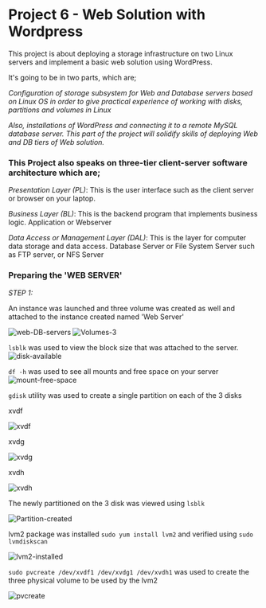 #    Project 6 - Web Solution with Wordpress

This project is about deploying a storage infrastructure on two Linux servers and implement a basic web solution using WordPress.

It's going to be in two parts, which are;

*Configuration of storage subsystem for Web and Database servers based on Linux OS in order to give practical experience of working with disks, partitions and volumes in Linux*

*Also, installations of WordPress and connecting it to a remote MySQL database server. This part of the project will solidify skills of deploying Web and DB tiers of Web solution.*

### This Project also speaks on three-tier client-server software architecture which are;

*Presentation Layer (PL)*: This is the user interface such as the client server or browser on your laptop.

*Business Layer (BL)*: This is the backend program that implements business logic. Application or Webserver 

*Data Access or Management Layer (DAL)*: This is the layer for computer data storage and data access. Database Server or File System Server such as FTP server, or NFS Server

### Preparing the 'WEB SERVER'

_STEP 1:_

An instance was launched and three volume was created as well and attached to the instance created named 'Web Server'

![web-DB-servers](https://user-images.githubusercontent.com/46185705/139864297-4c7ef9c3-3161-4de6-b6ba-fad0a617883e.jpg)
![Volumes-3](https://user-images.githubusercontent.com/46185705/139864311-b61cdac4-82ae-4b4f-ae39-d2d3ec89f73c.jpg)

 `lsblk` was used to view the block size that was attached to the server.
 ![disk-available](https://user-images.githubusercontent.com/46185705/139865047-045532f8-e9fe-4349-8302-951e8072f1cf.jpg)
 
 `df -h` was used to see all mounts and free space on your server
 ![mount-free-space](https://user-images.githubusercontent.com/46185705/139865440-a8f3d4e8-b0d9-46c1-987d-b761f73b216b.jpg)
 
 `gdisk` utility was used to create a single partition on each of the 3 disks
 
 xvdf
 
![xvdf](https://user-images.githubusercontent.com/46185705/139865908-9e3c3596-ff9f-416f-ab8c-dccbd16ce27a.jpg)

xvdg

![xvdg](https://user-images.githubusercontent.com/46185705/139865923-d8900f44-8012-4db0-b0fa-6698d219208a.jpg)

xvdh

![xvdh](https://user-images.githubusercontent.com/46185705/139865933-c0be2adf-2ece-4656-8377-f3dca97a5067.jpg)

The newly partitioned on the 3 disk was viewed using `lsblk`

![Partition-created](https://user-images.githubusercontent.com/46185705/139867162-26265379-8013-4679-a5d4-388918c9721e.jpg)

lvm2 package was installed `sudo yum install lvm2` and verified using `sudo lvmdiskscan`

![lvm2-installed](https://user-images.githubusercontent.com/46185705/139867746-2c9e0e93-6ff0-4119-b31c-71225a7e3c49.jpg)

`sudo pvcreate /dev/xvdf1 /dev/xvdg1 /dev/xvdh1` was used to create the three physical volume to be used by the lvm2

![pvcreate](https://user-images.githubusercontent.com/46185705/139868501-39fe375f-a7de-4e95-9785-b88834d79b0c.jpg)


